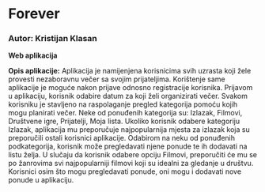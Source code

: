 # Forever

### Autor: Kristijan Klasan

**Web aplikacija**

**Opis aplikacije:** Aplikacija je namijenjena korisnicima svih uzrasta koji žele provesti nezaboravnu večer sa svojim prijateljima. Korištenje same aplikacije je moguće nakon prijave odnosno registracije korisnika. Prijavom u aplikaciju, korisnik odabire datum za koji želi organizirati večer. Svakom korisniku je stavljeno na raspolaganje pregled kategorija pomoću kojih mogu planirati večer. Neke od ponuđenih kategorija su: Izlazak, Filmovi, Društvene igre, Prijatelji, Moja lista. Ukoliko korisnik odabere kategoriju Izlazak, aplikacija mu preporučuje najpopularnija mjesta za izlazak koja su preporučili ostali korisnici aplikacije. Odabirom na neku od ponuđenih podkategorija, korisnik može pregledavati njene ponude te ih dodavati na listu želja.  U slučaju da korisnik odabere opciju Filmovi, preporučiti će mu se po žanrovima svi najpopularniji filmovi koji su idealni za gledanje u društvu. Korisnici osim što mogu pregledavati ponude, oni mogu i dodavati nove ponude u aplikaciju. 
